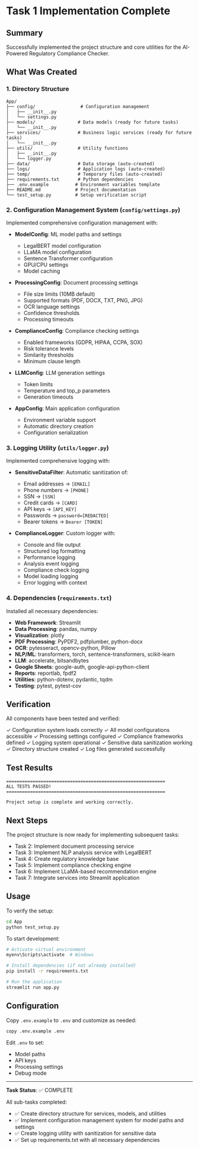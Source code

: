 # Task 1 Implementation Complete

## Summary

Successfully implemented the project structure and core utilities for the AI-Powered Regulatory Compliance Checker.

## What Was Created

### 1. Directory Structure

```
App/
├── config/                 # Configuration management
│   ├── __init__.py
│   └── settings.py
├── models/                # Data models (ready for future tasks)
│   └── __init__.py
├── services/              # Business logic services (ready for future tasks)
│   └── __init__.py
├── utils/                 # Utility functions
│   ├── __init__.py
│   └── logger.py
├── data/                  # Data storage (auto-created)
├── logs/                  # Application logs (auto-created)
├── temp/                  # Temporary files (auto-created)
├── requirements.txt       # Python dependencies
├── .env.example          # Environment variables template
├── README.md             # Project documentation
└── test_setup.py         # Setup verification script
```

### 2. Configuration Management System (`config/settings.py`)

Implemented comprehensive configuration management with:

- **ModelConfig**: ML model paths and settings
  - LegalBERT model configuration
  - LLaMA model configuration
  - Sentence Transformer configuration
  - GPU/CPU settings
  - Model caching

- **ProcessingConfig**: Document processing settings
  - File size limits (10MB default)
  - Supported formats (PDF, DOCX, TXT, PNG, JPG)
  - OCR language settings
  - Confidence thresholds
  - Processing timeouts

- **ComplianceConfig**: Compliance checking settings
  - Enabled frameworks (GDPR, HIPAA, CCPA, SOX)
  - Risk tolerance levels
  - Similarity thresholds
  - Minimum clause length

- **LLMConfig**: LLM generation settings
  - Token limits
  - Temperature and top_p parameters
  - Generation timeouts

- **AppConfig**: Main application configuration
  - Environment variable support
  - Automatic directory creation
  - Configuration serialization

### 3. Logging Utility (`utils/logger.py`)

Implemented comprehensive logging with:

- **SensitiveDataFilter**: Automatic sanitization of:
  - Email addresses → `[EMAIL]`
  - Phone numbers → `[PHONE]`
  - SSN → `[SSN]`
  - Credit cards → `[CARD]`
  - API keys → `[API_KEY]`
  - Passwords → `password=[REDACTED]`
  - Bearer tokens → `Bearer [TOKEN]`

- **ComplianceLogger**: Custom logger with:
  - Console and file output
  - Structured log formatting
  - Performance logging
  - Analysis event logging
  - Compliance check logging
  - Model loading logging
  - Error logging with context

### 4. Dependencies (`requirements.txt`)

Installed all necessary dependencies:

- **Web Framework**: Streamlit
- **Data Processing**: pandas, numpy
- **Visualization**: plotly
- **PDF Processing**: PyPDF2, pdfplumber, python-docx
- **OCR**: pytesseract, opencv-python, Pillow
- **NLP/ML**: transformers, torch, sentence-transformers, scikit-learn
- **LLM**: accelerate, bitsandbytes
- **Google Sheets**: google-auth, google-api-python-client
- **Reports**: reportlab, fpdf2
- **Utilities**: python-dotenv, pydantic, tqdm
- **Testing**: pytest, pytest-cov

## Verification

All components have been tested and verified:

✓ Configuration system loads correctly
✓ All model configurations accessible
✓ Processing settings configured
✓ Compliance frameworks defined
✓ Logging system operational
✓ Sensitive data sanitization working
✓ Directory structure created
✓ Log files generated successfully

## Test Results

```
============================================================
ALL TESTS PASSED!
============================================================

Project setup is complete and working correctly.
```

## Next Steps

The project structure is now ready for implementing subsequent tasks:

- Task 2: Implement document processing service
- Task 3: Implement NLP analysis service with LegalBERT
- Task 4: Create regulatory knowledge base
- Task 5: Implement compliance checking engine
- Task 6: Implement LLaMA-based recommendation engine
- Task 7: Integrate services into Streamlit application

## Usage

To verify the setup:

```bash
cd App
python test_setup.py
```

To start development:

```bash
# Activate virtual environment
myenv\Scripts\activate  # Windows

# Install dependencies (if not already installed)
pip install -r requirements.txt

# Run the application
streamlit run app.py
```

## Configuration

Copy `.env.example` to `.env` and customize as needed:

```bash
copy .env.example .env
```

Edit `.env` to set:
- Model paths
- API keys
- Processing settings
- Debug mode

---

**Task Status**: ✅ COMPLETE

All sub-tasks completed:
- ✅ Create directory structure for services, models, and utilities
- ✅ Implement configuration management system for model paths and settings
- ✅ Create logging utility with sanitization for sensitive data
- ✅ Set up requirements.txt with all necessary dependencies
